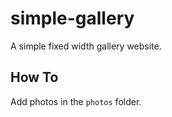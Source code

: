 # simple-gallery

A simple fixed width gallery website.

## How To
Add photos in the `photos` folder.